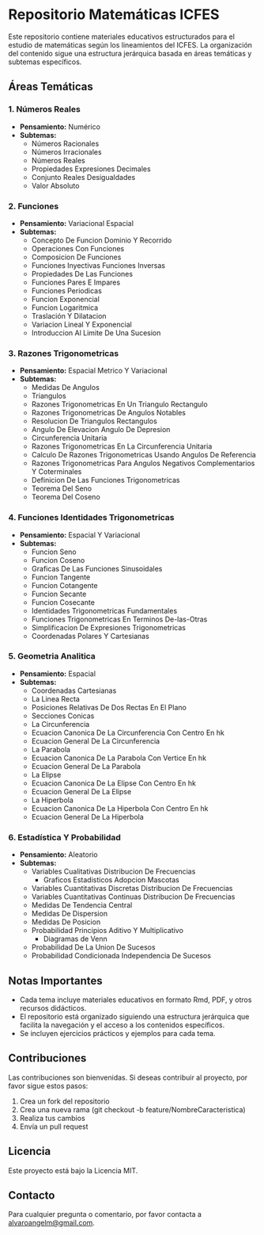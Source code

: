 # Repositorio Matemáticas ICFES

Este repositorio contiene materiales educativos estructurados para el estudio de matemáticas según los lineamientos del ICFES. La organización del contenido sigue una estructura jerárquica basada en áreas temáticas y subtemas específicos.

## Áreas Temáticas

### 1. Números Reales
- **Pensamiento:** Numérico
- **Subtemas:**
  - Números Racionales
  - Números Irracionales
  - Números Reales
  - Propiedades Expresiones Decimales
  - Conjunto Reales Desigualdades
  - Valor Absoluto

### 2. Funciones
- **Pensamiento:** Variacional Espacial
- **Subtemas:**
  - Concepto De Funcion Dominio Y Recorrido
  - Operaciones Con Funciones
  - Composicion De Funciones
  - Funciones Inyectivas Funciones Inversas
  - Propiedades De Las Funciones
  - Funciones Pares E Impares
  - Funciones Periodicas
  - Funcion Exponencial
  - Funcion Logaritmica
  - Traslación Y Dilatacion
  - Variacion Lineal Y Exponencial
  - Introduccion Al Limite De Una Sucesion

### 3. Razones Trigonometricas
- **Pensamiento:** Espacial Metrico Y Variacional
- **Subtemas:**
  - Medidas De Angulos
  - Triangulos
  - Razones Trigonometricas En Un Triangulo Rectangulo
  - Razones Trigonometricas De Angulos Notables
  - Resolucion De Triangulos Rectangulos
  - Angulo De Elevacion Angulo De Depresion
  - Circunferencia Unitaria
  - Razones Trigonometricas En La Circunferencia Unitaria
  - Calculo De Razones Trigonometricas Usando Angulos De Referencia
  - Razones Trigonometricas Para Angulos Negativos Complementarios Y Coterminales
  - Definicion De Las Funciones Trigonometricas
  - Teorema Del Seno
  - Teorema Del Coseno

### 4. Funciones Identidades Trigonometricas
- **Pensamiento:** Espacial Y Variacional
- **Subtemas:**
  - Funcion Seno
  - Funcion Coseno
  - Graficas De Las Funciones Sinusoidales
  - Funcion Tangente
  - Funcion Cotangente
  - Funcion Secante
  - Funcion Cosecante
  - Identidades Trigonometricas Fundamentales
  - Funciones Trigonometricas En Terminos De-las-Otras
  - Simplificacion De Expresiones Trigonometricas
  - Coordenadas Polares Y Cartesianas

### 5. Geometria Analitica
- **Pensamiento:** Espacial
- **Subtemas:**
  - Coordenadas Cartesianas
  - La Linea Recta
  - Posiciones Relativas De Dos Rectas En El Plano
  - Secciones Conicas
  - La Circunferencia
  - Ecuacion Canonica De La Circunferencia Con Centro En hk
  - Ecuacion General De La Circunferencia
  - La Parabola
  - Ecuacion Canonica De La Parabola Con Vertice En hk
  - Ecuacion General De La Parabola
  - La Elipse
  - Ecuacion Canonica De La Elipse Con Centro En hk
  - Ecuacion General De La Elipse
  - La Hiperbola
  - Ecuacion Canonica De La Hiperbola Con Centro En hk
  - Ecuacion General De La Hiperbola

### 6. Estadística Y Probabilidad
- **Pensamiento:** Aleatorio
- **Subtemas:**
  - Variables Cualitativas Distribucion De Frecuencias
    - Graficos Estadisticos Adopcion Mascotas
  - Variables Cuantitativas Discretas Distribucion De Frecuencias
  - Variables Cuantitativas Continuas Distribucion De Frecuencias
  - Medidas De Tendencia Central
  - Medidas De Dispersion
  - Medidas De Posicion
  - Probabilidad Principios Aditivo Y Multiplicativo
    - Diagramas de Venn
  - Probabilidad De La Union De Sucesos
  - Probabilidad Condicionada Independencia De Sucesos

## Notas Importantes
- Cada tema incluye materiales educativos en formato Rmd, PDF, y otros recursos didácticos.
- El repositorio está organizado siguiendo una estructura jerárquica que facilita la navegación y el acceso a los contenidos específicos.
- Se incluyen ejercicios prácticos y ejemplos para cada tema.

## Contribuciones
Las contribuciones son bienvenidas. Si deseas contribuir al proyecto, por favor sigue estos pasos:
1. Crea un fork del repositorio
2. Crea una nueva rama (git checkout -b feature/NombreCaracteristica)
3. Realiza tus cambios
4. Envía un pull request

## Licencia
Este proyecto está bajo la Licencia MIT.

## Contacto
Para cualquier pregunta o comentario, por favor contacta a alvaroangelm@gmail.com.